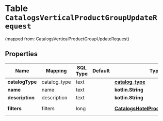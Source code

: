 
# Table `CatalogsVerticalProductGroupUpdateRequest`
(mapped from: CatalogsVerticalProductGroupUpdateRequest)

## Properties
Name | Mapping | SQL Type | Default | Type | Description | Notes
---- | ------- | -------- | ------- | ---- | ----------- | -----
**catalogType** | catalog_type | text |  | [**catalog_type**](#CatalogType) |  |  [optional]
**name** | name | text |  | **kotlin.String** |  |  [optional]
**description** | description | text |  | **kotlin.String** |  |  [optional]
**filters** | filters | long |  | [**CatalogsHotelProductGroupFilters**](CatalogsHotelProductGroupFilters.md) |  |  [optional] [foreignkey]






